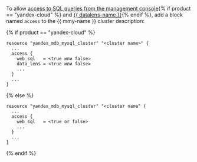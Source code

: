 To allow [access to SQL queries from the management console](../../../../managed-mysql/operations/web-sql-query.md){% if product == "yandex-cloud" %} and [{{ datalens-name }}](../../../../managed-mysql/operations/datalens-connect.md){% endif %}, add a block named `access` to the {{ mmy-name }} cluster description:

{% if product == "yandex-cloud" %}

```hcl
resource "yandex_mdb_mysql_cluster" "<cluster name>" {
  ...
  access {
    web_sql   = <true или false>
    data_lens = <true или false>
    ...
  }
  ...
}
```

{% else %}

```hcl
resource "yandex_mdb_mysql_cluster" "<cluster name" {
  ...
  access {
    web_sql   = <true or false>
    ...
  }
  ...
}
```

{% endif %}
